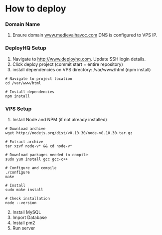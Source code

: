 # How to deploy

### Domain Name
1. Ensure domain www.medievalhavoc.com DNS is configured to VPS IP.

### DeployHQ Setup
1. Navigate to http://www.deployhq.com. Update SSH login details.
2. Click deploy project (commit start = entire repository)
3. install dependencies on VPS directory: /var/www/html (npm install)
```
# Navigate to project location
cd /var/www/html

# Install dependencies
npm install
```


### VPS Setup
1. Install Node and NPM (if not already installed)
``` 
# Download archive
wget http://nodejs.org/dist/v0.10.30/node-v0.10.30.tar.gz

# Extract archive
tar xzvf node-v* && cd node-v*

# Download packages needed to compile
sudo yum install gcc gcc-c++

# Configure and compile
./configure
make

# Install
sudo make install

# Check installation
node --version
```

2. Install MySQL
3. Import Database
4. Install pm2
5. Run server